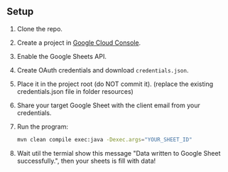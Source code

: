 ## Setup

1. Clone the repo.
2. Create a project in [Google Cloud Console](https://console.cloud.google.com/).
3. Enable the Google Sheets API.
4. Create OAuth credentials and download `credentials.json`.
5. Place it in the project root (do NOT commit it). (replace the existing credentials.json file in folder resources)
6. Share your target Google Sheet with the client email from your credentials.
7. Run the program:

   ```bash
   mvn clean compile exec:java -Dexec.args="YOUR_SHEET_ID"
8. Wait util the termial show this message "Data written to Google Sheet successfully.", then your sheets is fill with data!
